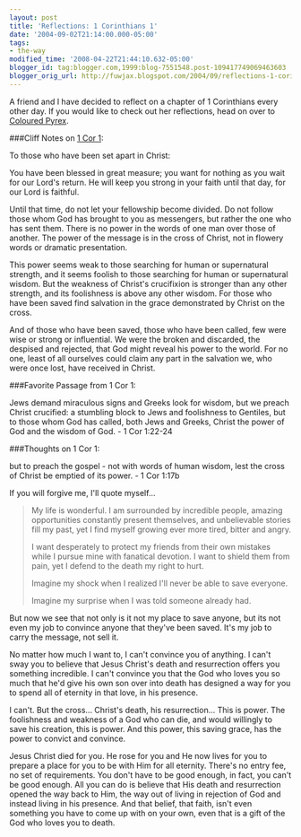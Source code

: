 ```yaml
---
layout: post
title: 'Reflections: 1 Corinthians 1'
date: '2004-09-02T21:14:00.000-05:00'
tags:
- the-way
modified_time: '2008-04-22T21:44:10.632-05:00'
blogger_id: tag:blogger.com,1999:blog-7551548.post-109417749069463603
blogger_orig_url: http://fuwjax.blogspot.com/2004/09/reflections-1-corinthians-1.html
---
```


A friend and I have decided to reflect on a chapter of 1 Corinthians every other day.  If you would like to check out her reflections, head on over to [Coloured Pyrex](http://colouredpyrex.blogspot.com).

###Cliff Notes on [1 Cor 1](http://biblegateway.com/cgi-bin/bible?language=english&passage=1+cor+1&version=NIV):

To those who have been set apart in Christ:

You have been blessed in great measure; you want for nothing as you wait for our Lord's return.  He will keep you strong in your faith until that day, for our Lord is faithful.

Until that time, do not let your fellowship become divided.  Do not follow those whom God has brought to you as messengers, but rather the one who has sent them.  There is no power in the words of one man over those of another.  The power of the message is in the cross of Christ, not in flowery words or dramatic presentation.

This power seems weak to those searching for human or supernatural strength, and it seems foolish to those searching for human or supernatural wisdom.  But the weakness of Christ's crucifixion is stronger than any other strength, and its foolishness is above any other wisdom.  For those who have been saved find salvation in the grace demonstrated by Christ on the cross.

And of those who have been saved, those who have been called, few were wise or strong or influential.  We were the broken and discarded, the despised and rejected, that God might reveal his power to the world.  For no one, least of all ourselves could claim any part in the salvation we, who were once lost, have received in Christ.

###Favorite Passage from 1 Cor 1:

Jews demand miraculous signs and Greeks look for wisdom, but we preach Christ crucified: a stumbling block to Jews and foolishness to Gentiles, but to those whom God has called, both Jews and Greeks, Christ the power of God and the wisdom of God. - 1 Cor 1:22-24

###Thoughts on 1 Cor 1:

but to preach the gospel - not with words of human wisdom, lest the cross of Christ be emptied of its power. - 1 Cor 1:17b

If you will forgive me, I'll quote myself...

> My life is wonderful.  I am surrounded by incredible people, amazing opportunities constantly present themselves, and unbelievable stories fill my past, yet I find myself growing ever more tired, bitter and angry.
> 
> I want desperately to protect my friends from their own mistakes while I pursue mine with fanatical devotion.  I want to shield them from pain, yet I defend to the death my right to hurt.
> 
> Imagine my shock when I realized I'll never be able to save everyone.
> 
> Imagine my surprise when I was told someone already had.

But now we see that not only is it not my place to save anyone, but its not even my job to convince anyone that they've been saved.  It's my job to carry the message, not sell it.

No matter how much I want to, I can't convince you of anything.  I can't sway you to believe that Jesus Christ's death and resurrection offers you something incredible.  I can't convince you that the God who loves you so much that he'd give his own son over into death has designed a way for you to spend all of eternity in that love, in his presence.

I can't.  But the cross...  Christ's death, his resurrection... This is power.  The foolishness and weakness of a God who can die, and would willingly to save his creation, this is power.  And this power, this saving grace, has the power to convict and convince.

Jesus Christ died for you.  He rose for you and He now lives for you to prepare a place for you to be with Him for all eternity.  There's no entry fee, no set of requirements.  You don't have to be good enough, in fact, you can't be good enough.  All you can do is believe that His death and resurrection opened the way back to Him, the way out of living in rejection of God and instead living in his presence.  And that belief, that faith, isn't even something you have to come up with on your own, even that is a gift of the God who loves you to death.